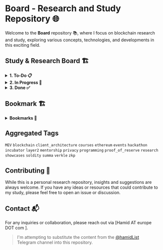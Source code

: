 # Board - Research and Study Repository 🌐

Welcome to the **Board** repository 📚, where I focus on blockchain research and study, exploring various concepts, technologies, and developments in this exciting field.

## Study & Research Board 🏗️

<details>
<summary><strong>1. To-Do 📋</strong></summary>
<br>

> Here, I list the tasks and topics I plan to explore.

| Title | Tags | Pages |
|-------|------|-------|
| Polygon CDK | `layer2`, `zkp`, `programming` | [Page](./content/projects/polygon-cdk.md) |
| celestia | `blockchain`, `research` | [Page](./content/projects/celestia.md) |
| MEV Burn | `MEV`, `research` | [Page](./content/topics/mev-burn.md) |
| PSE ZKEVM | `zkp`, `programming` | [Page](./content/projects/pse-zkevm.md) |
| Verifiable Delay Functions | `zkp`, `research` | [Page](./content/topics/vdf.md) |
| Verkle Trees | `ethereum`, `research`, `verkle` | [Page](./content/topics/verkle-trees.md) |
| Flashbots SUAVE | `MEV`, `client_architecture`, `research` | [Page](./content/projects/flashbots-suave.md) |
| PBS | `blockchain`, `client_architecture`, `research` | [Page](./content/topics/pbs.md) |
| MEV General | `MEV`, `research` | [Page](./content/topics/mev-general.md) |
| ERC-2535: Diamonds, Multi-Facet Proxy | `solidity` | [Page](./content/topics/dimonds-standard.md)|
| flashbots matchmaker and mevshare | `MEV` | null |
| Decentralized sequencer | `layer2` | null |
| Evm parallelism | `evm` | null |
| Evm object format | `evm` | null |
| P2P Distpatchig System | | |
| CustodianScore.com | | [Page](./content/projects/custodian-score.md) |
| Decentrlized Sequencer in L2 | | |
| Boojum Prooving System | | |





</details>

<details>
<summary><strong>2. In Progress 🚧</strong></summary>
<br>

> This section showcases the tasks currently under research.

| Title | Tags | Progress Updates | Links |
|-------|------|------------------|-------|
| Leveraging Validium for XDC | `blockchain`, `proposal`, `layer2`, `proposal` | data gathering | [page](./content/projects/xdc-validuim.md) |
| One time contract | `solidity`, `ethereum` | implementation | [page](./content/projects/one-time-contract.md) |
| Comprehensive Rust | `programming`, `rust`, `learning` | reading | [page](./content/topics/rust.md) |
| Halo2 | `zkp`, `programming`, `learning` | reading | [page](./content/topics/halo2.md) |
| Nova | `zkp`, `programming`, `learning` | reading | [page](./content/topics/nova.md) |
| Geth Analysis | `ethereum`, `research` | data gathering | [page](./content/topics/geth-analysis.md) |


</details>

<details>
<summary><strong>3. Done ✅</strong></summary>
<br>

> Completed tasks and studies are archived here.

| Title | Tags | Summary |  Link |
|-------|------|---------|-------------|
| Make Ethereum Cypherpunk Again | `ethereum` | review article | [page](./content/review/MakeEthereumCypherpunkAgain.md) |
| Why Uniswap V2 & V3 Need a Periphery Contract | `uniswap`, `defi`, `dex` | article | [page](./content/review/uniswap-periphery.md) |
| UniswapX | `uniswap`, `defi`, `dex` | review and output | [page](./content/review/UniswapX.md) |




</details>

## Bookmark 🏗️


<details>
<summary><strong>Bookmarks 🔖</strong></summary>
<br>

> A curated list of important bookmarks relevant to my blockchain research.

| Title | Tags | Description | Link |
|-------|------|-------------|------|
| yAcademy zk fellowship | `zkp`, `summa` , `proof_of_reserve` | yAcademy run fellowship program for security audit of summa Circuit | [Link](https://yacademy.dev/fellowships/zk-fellowships/) |
| Owshen | `privacy`, `zkp` | privacy protocol| [Link](https://owshen.io/) |
| EthGlobal Events | `hackathon`, `events`, `showcases` | EthGlobal organizes hackathons and events | [Link](https://ethglobal.co/) |
| Ethresear.ch | `research`, `ethresear` | Ethresear.ch is a forum for research papers and discussion | [Link](https://ethresear.ch/) |
| WTF academy | `soldity`, `courses` | WTF academy offers practical and useful courses on solidity | [Link](https://www.wtf.academy/en/) |
| MEV Dashboard | `MEV` | lib MEV dashboard | [Link](https://libmev.com/dashboard) |
| Harvard Blockchain | `blockchain`, `mentorship`, `incubator` | Harvard Blockchain  | [Link](https://www.harvardblockchain.xyz/) |
| Every Programer Should Know | `programming` | best practice, talks, ...| [Link](https://github.com/mtdvio/every-programmer-should-know) |
| Kendrick blog |`zkp`, `programming`, `blockchain`, `blog` | valuable blockchain related blog post | [Link](https://kndrck.co) |
| Github badge (shields.io) | `programming`, `github` | this site help you to create custom github badge for your readme | [Link] (https://shields.io/) |

> Due to security reasons, GitHub prevents opening links in a new tab. However, you can use `Ctrl + Click` to open the links in a new tab.

</details>

## Aggregated Tags

`MEV` `blockchain` `client_architecture` `courses` `ethereum` `events` `hackathon` `incubator` `layer2` `mentorship` `privacy` `programming` `proof_of_reserve` `research` `showcases` `soldity` `summa` `verkle` `zkp`

## Contributing 🤝

While this is a personal research repository, insights and suggestions are always welcome. If you have any ideas or resources that could contribute to my study, please feel free to open an issue or discussion.

## Contact 📬

For any inquiries or collaboration, please reach out via [Hamid AT europe DOT com ].

> I'm attempting to substitute the content from the [@hamidList](https://t.me/hamidList) Telegram channel into this repository.


